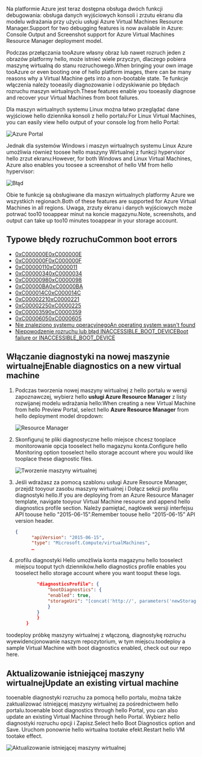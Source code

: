 <span data-ttu-id="939b7-101">Na platformie Azure jest teraz dostępna obsługa dwóch funkcji debugowania: obsługa danych wyjściowych konsoli i zrzutu ekranu dla modelu wdrażania przy użyciu usługi Azure Virtual Machines Resource Manager.</span><span class="sxs-lookup"><span data-stu-id="939b7-101">Support for two debugging features is now available in Azure: Console Output and Screenshot support for Azure Virtual Machines Resource Manager deployment model.</span></span> 

<span data-ttu-id="939b7-102">Podczas przełączania tooAzure własny obraz lub nawet rozruch jeden z obrazów platformy hello, może istnieć wiele przyczyn, dlaczego pobiera maszynę wirtualną do stanu rozruchowego.</span><span class="sxs-lookup"><span data-stu-id="939b7-102">When bringing your own image tooAzure or even booting one of hello platform images, there can be many reasons why a Virtual Machine gets into a non-bootable state.</span></span> <span data-ttu-id="939b7-103">Te funkcje włączenia należy tooeasily diagnozowanie i odzyskiwanie po błędach rozruchu maszyn wirtualnych.</span><span class="sxs-lookup"><span data-stu-id="939b7-103">These features enable you tooeasily diagnose and recover your Virtual Machines from boot failures.</span></span>

<span data-ttu-id="939b7-104">Dla maszyn wirtualnych systemu Linux można łatwo przeglądać dane wyjściowe hello dziennika konsoli z hello portalu:</span><span class="sxs-lookup"><span data-stu-id="939b7-104">For Linux Virtual Machines, you can easily view hello output of your console log from hello Portal:</span></span>

![Azure Portal](./media/virtual-machines-common-boot-diagnostics/screenshot1.png)
 
<span data-ttu-id="939b7-106">Jednak dla systemów Windows i maszyn wirtualnych systemu Linux Azure umożliwia również toosee hello maszyny Wirtualnej z funkcji hypervisor hello zrzut ekranu:</span><span class="sxs-lookup"><span data-stu-id="939b7-106">However, for both Windows and Linux Virtual Machines, Azure also enables you toosee a screenshot of hello VM from hello hypervisor:</span></span>

![Błąd](./media/virtual-machines-common-boot-diagnostics/screenshot2.png)

<span data-ttu-id="939b7-108">Obie te funkcje są obsługiwane dla maszyn wirtualnych platformy Azure we wszystkich regionach.</span><span class="sxs-lookup"><span data-stu-id="939b7-108">Both of these features are supported for Azure Virtual Machines in all regions.</span></span> <span data-ttu-id="939b7-109">Uwaga, zrzuty ekranu i danych wyjściowych może potrwać too10 tooappear minut na koncie magazynu.</span><span class="sxs-lookup"><span data-stu-id="939b7-109">Note, screenshots, and output can take up too10 minutes tooappear in your storage account.</span></span>

## <a name="common-boot-errors"></a><span data-ttu-id="939b7-110">Typowe błędy rozruchu</span><span class="sxs-lookup"><span data-stu-id="939b7-110">Common boot errors</span></span>

- [<span data-ttu-id="939b7-111">0xC000000E</span><span class="sxs-lookup"><span data-stu-id="939b7-111">0xC000000E</span></span>](https://support.microsoft.com/help/4010129)
- [<span data-ttu-id="939b7-112">0xC000000F</span><span class="sxs-lookup"><span data-stu-id="939b7-112">0xC000000F</span></span>](https://support.microsoft.com/help/4010130)
- [<span data-ttu-id="939b7-113">0xC0000011</span><span class="sxs-lookup"><span data-stu-id="939b7-113">0xC0000011</span></span>](https://support.microsoft.com/help/4010134)
- [<span data-ttu-id="939b7-114">0xC0000034</span><span class="sxs-lookup"><span data-stu-id="939b7-114">0xC0000034</span></span>](https://support.microsoft.com/help/4010140)
- [<span data-ttu-id="939b7-115">0xC0000098</span><span class="sxs-lookup"><span data-stu-id="939b7-115">0xC0000098</span></span>](https://support.microsoft.com/help/4010137)
- [<span data-ttu-id="939b7-116">0xC00000BA</span><span class="sxs-lookup"><span data-stu-id="939b7-116">0xC00000BA</span></span>](https://support.microsoft.com/help/4010136)
- [<span data-ttu-id="939b7-117">0xC000014C</span><span class="sxs-lookup"><span data-stu-id="939b7-117">0xC000014C</span></span>](https://support.microsoft.com/help/4010141)
- [<span data-ttu-id="939b7-118">0xC0000221</span><span class="sxs-lookup"><span data-stu-id="939b7-118">0xC0000221</span></span>](https://support.microsoft.com/help/4010132)
- [<span data-ttu-id="939b7-119">0xC0000225</span><span class="sxs-lookup"><span data-stu-id="939b7-119">0xC0000225</span></span>](https://support.microsoft.com/help/4010138)
- [<span data-ttu-id="939b7-120">0xC0000359</span><span class="sxs-lookup"><span data-stu-id="939b7-120">0xC0000359</span></span>](https://support.microsoft.com/help/4010135)
- [<span data-ttu-id="939b7-121">0xC0000605</span><span class="sxs-lookup"><span data-stu-id="939b7-121">0xC0000605</span></span>](https://support.microsoft.com/help/4010131)
- [<span data-ttu-id="939b7-122">Nie znaleziono systemu operacyjnego</span><span class="sxs-lookup"><span data-stu-id="939b7-122">An operating system wasn't found</span></span>](https://support.microsoft.com/help/4010142)
- [<span data-ttu-id="939b7-123">Niepowodzenie rozruchu lub błąd INACCESSIBLE_BOOT_DEVICE</span><span class="sxs-lookup"><span data-stu-id="939b7-123">Boot failure or INACCESSIBLE_BOOT_DEVICE</span></span>](https://support.microsoft.com/help/4010143)

## <a name="enable-diagnostics-on-a-new-virtual-machine"></a><span data-ttu-id="939b7-124">Włączanie diagnostyki na nowej maszynie wirtualnej</span><span class="sxs-lookup"><span data-stu-id="939b7-124">Enable diagnostics on a new virtual machine</span></span>
1. <span data-ttu-id="939b7-125">Podczas tworzenia nowej maszyny wirtualnej z hello portalu w wersji zapoznawczej, wybierz hello **usługi Azure Resource Manager** z listy rozwijanej modelu wdrażania hello:</span><span class="sxs-lookup"><span data-stu-id="939b7-125">When creating a new Virtual Machine from hello Preview Portal, select hello **Azure Resource Manager** from hello deployment model dropdown:</span></span>
 
    ![Resource Manager](./media/virtual-machines-common-boot-diagnostics/screenshot3.jpg)

2. <span data-ttu-id="939b7-127">Skonfiguruj te pliki diagnostyczne hello miejsce chcesz tooplace monitorowanie opcja tooselect hello magazynu konta.</span><span class="sxs-lookup"><span data-stu-id="939b7-127">Configure hello Monitoring option tooselect hello storage account where you would like tooplace these diagnostic files.</span></span>
 
    ![Tworzenie maszyny wirtualnej](./media/virtual-machines-common-boot-diagnostics/screenshot4.jpg)

3. <span data-ttu-id="939b7-129">Jeśli wdrażasz za pomocą szablonu usługi Azure Resource Manager, przejdź tooyour zasobu maszyny wirtualnej i Dołącz sekcji profilu diagnostyki hello.</span><span class="sxs-lookup"><span data-stu-id="939b7-129">If you are deploying from an Azure Resource Manager template, navigate tooyour Virtual Machine resource and append hello diagnostics profile section.</span></span> <span data-ttu-id="939b7-130">Należy pamiętać, nagłówek wersji interfejsu API toouse hello "2015-06-15".</span><span class="sxs-lookup"><span data-stu-id="939b7-130">Remember toouse hello “2015-06-15” API version header.</span></span>

    ```json
    {
          "apiVersion": "2015-06-15",
          "type": "Microsoft.Compute/virtualMachines",
          … 
    ```

4. <span data-ttu-id="939b7-131">profilu diagnostyki Hello umożliwia konta magazynu hello tooselect miejscu tooput tych dzienników.</span><span class="sxs-lookup"><span data-stu-id="939b7-131">hello diagnostics profile enables you tooselect hello storage account where you want tooput these logs.</span></span>

    ```json
            "diagnosticsProfile": {
                "bootDiagnostics": {
                "enabled": true,
                "storageUri": "[concat('http://', parameters('newStorageAccountName'), '.blob.core.windows.net')]"
                }
            }
            }
        }
    ```

<span data-ttu-id="939b7-132">toodeploy próbkę maszyny wirtualnej z włączoną, diagnostykę rozruchu wyewidencjonowanie naszym repozytorium, w tym miejscu.</span><span class="sxs-lookup"><span data-stu-id="939b7-132">toodeploy a sample Virtual Machine with boot diagnostics enabled, check out our repo here.</span></span>

## <a name="update-an-existing-virtual-machine"></a><span data-ttu-id="939b7-133">Aktualizowanie istniejącej maszyny wirtualnej</span><span class="sxs-lookup"><span data-stu-id="939b7-133">Update an existing virtual machine</span></span> ##

<span data-ttu-id="939b7-134">tooenable diagnostyki rozruchu za pomocą hello portalu, można także zaktualizować istniejącej maszyny wirtualnej za pośrednictwem hello portalu.</span><span class="sxs-lookup"><span data-stu-id="939b7-134">tooenable boot diagnostics through hello Portal, you can also update an existing Virtual Machine through hello Portal.</span></span> <span data-ttu-id="939b7-135">Wybierz hello diagnostyki rozruchu opcji i Zapisz.</span><span class="sxs-lookup"><span data-stu-id="939b7-135">Select hello Boot Diagnostics option and Save.</span></span> <span data-ttu-id="939b7-136">Uruchom ponownie hello wirtualna tootake efekt.</span><span class="sxs-lookup"><span data-stu-id="939b7-136">Restart hello VM tootake effect.</span></span>

![Aktualizowanie istniejącej maszyny wirtualnej](./media/virtual-machines-common-boot-diagnostics/screenshot5.png)

